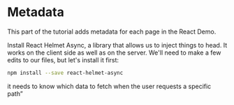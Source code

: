 # Metadata

This part of the tutorial adds metadata for each page in the React Demo.

Install React Helmet Async, a library that allows us to inject things to head. It works on the client side as well as on the server. We'll need to make a few edits to our files, but let's install it first:

```bash
npm install --save react-helmet-async
```

it needs to know which data to fetch when the user requests a specific path”
